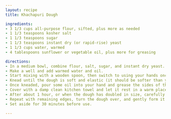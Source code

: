 ```yaml
---
layout: recipe
title: Khachapuri Dough

ingredients:
- 3 1/3 cups all-purpose flour, sifted, plus more as needed
- 1 1/3 teaspoons kosher salt
- 1 1/3 teaspoons sugar
- 1 1/3 teaspoons instant dry (or rapid-rise) yeast
- 1 1/3 cups water, warmed
- 4 tablespoons sunflower or vegetable oil, plus more for greasing

directions:
- In a medium bowl, combine flour, salt, sugar, and instant dry yeast. 
- Make a well and add warmed water and oil. 
- Start mixing with a wooden spoon, then switch to using your hands once the dough comes together. 
- Knead until the dough is soft and elastic (it should be softer than your earlobe when pinched). If the dough is too wet, add a bit more flour; if too dense, add a bit more water. 
- Once kneaded, pour some oil into your hand and grease the sides of the bowl, forming the dough into a ball. 
- Cover with a damp clean kitchen towel and let it rest in a warm place.
- After about 1 hour, or when the dough has doubled in size, carefully grab an edge and stretch it over itself towards the opposite side. 
- Repeat with remaining edges, turn the dough over, and gently form it into a ball. 
- Set aside for 30 minutes before use.

---
```


